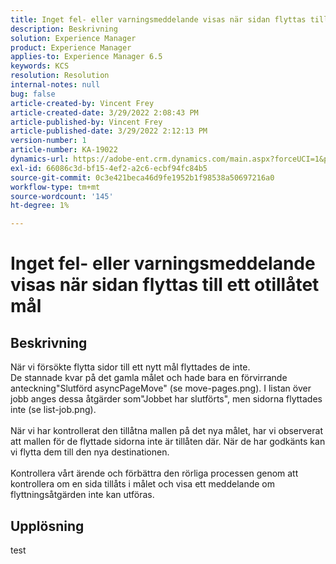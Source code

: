 ```yaml
---
title: Inget fel- eller varningsmeddelande visas när sidan flyttas till ett otillåtet mål
description: Beskrivning
solution: Experience Manager
product: Experience Manager
applies-to: Experience Manager 6.5
keywords: KCS
resolution: Resolution
internal-notes: null
bug: false
article-created-by: Vincent Frey
article-created-date: 3/29/2022 2:08:43 PM
article-published-by: Vincent Frey
article-published-date: 3/29/2022 2:12:13 PM
version-number: 1
article-number: KA-19022
dynamics-url: https://adobe-ent.crm.dynamics.com/main.aspx?forceUCI=1&pagetype=entityrecord&etn=knowledgearticle&id=cb6c75bb-69af-ec11-9840-0022480bd820
exl-id: 66086c3d-bf15-4ef2-a2c6-ecbf94fc84b5
source-git-commit: 0c3e421beca46d9fe1952b1f98538a50697216a0
workflow-type: tm+mt
source-wordcount: '145'
ht-degree: 1%

---
```


# Inget fel- eller varningsmeddelande visas när sidan flyttas till ett otillåtet mål

## Beskrivning

När vi försökte flytta sidor till ett nytt mål flyttades de inte.<br>De stannade kvar på det gamla målet och hade bara en förvirrande anteckning&quot;Slutförd asyncPageMove&quot; (se move-pages.png). I listan över jobb anges dessa åtgärder som&quot;Jobbet har slutförts&quot;, men sidorna flyttades inte (se list-job.png).<br><br>När vi har kontrollerat den tillåtna mallen på det nya målet, har vi observerat att mallen för de flyttade sidorna inte är tillåten där. När de har godkänts kan vi flytta dem till den nya destinationen.<br><br>Kontrollera vårt ärende och förbättra den rörliga processen genom att kontrollera om en sida tillåts i målet och visa ett meddelande om flyttningsåtgärden inte kan utföras.

## Upplösning


test
